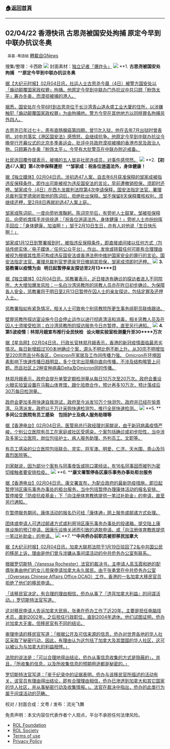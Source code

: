 ###  [:house:返回首頁](https://github.com/ourhimalayas/txt)
---


## 02/04/22 香港快讯 古思尧被国安处拘捕 原定今早到中联办抗议冬奥
` 英喜-粵語組` [轉載自GNews](https://gnews.org/zh-hans/1955844/)

搜集/整理：卡西欧
![](https://assets.gnews.org/wp-content/uploads/2022/02/0204fenmian.jpg)
封面素材：[独立记者「爆炸头」](https://www.instagram.com/boomheadhk/)
![](https://assets.gnews.org/wp-content/uploads/2022/02/2022-02-04-1.png)
**1. ****古思尧被国安处拘捕****   ****原定今早到中联办抗议冬奥**

[据【大纪元时报】02月04日讯，社运人士古思尧今晨（4日）被警方国安处以「煽动颠覆国家政权罪」拘捕。他原定今早到中联办门外抗议中共只顾「粉饰太平」筹办冬奥，而漠视被捕的港人。](https://hk.epochtimes.com/news/2022-02-04/16771542)

[据悉，国安处在今早6时到古思尧位于长沙湾青山道永盛工业大厦的住所，以涉嫌触犯「煽动颠覆国家政权罪」为由拘捕他。警方今早在其他地方以同样罪名拘捕另外四人。](https://hk.epochtimes.com/news/2022-02-04/16771542)

[古思尧已年过七十，患有直肠腺癌第四期，曾11次入狱，他在去年7月出狱时曾表明，对中共落实《港区国安法》感愤怒，会继续抗争。他原定今早到中联办抗议今晚举行开幕仪式的北京冬季奥运会，批评中共政府漠视被捕的香港市民及政治人物，只顾筹办冬奥「粉饰太平」。今早有大批警员在中联办附近戒备。](https://hk.epochtimes.com/news/2022-02-04/16771542)

[社民连回覆传媒表示，被捕的五人皆非社民连成员，对事件感愕然。](https://hk.epochtimes.com/news/2022-02-04/16771542)
![](https://assets.gnews.org/wp-content/uploads/2022/02/2022-02-04-2.png)
**2.****【初选****47****人案】第****4****次申保释遭拒****   ****邹家成：祝各位逍遥法外，身体健康！**

[据【独立媒体】02月04日讯，涉初选47人案、自去年6月获准保释的邹家成被指违反保释条件，即作出可能被视为违反国安法的言论，早前遭撤销担保，须即时还柙。邹家成今（4日）在西九龙裁判法院第4次申请保释，国安法指定法官、署理总裁判官罗德泉听取他的陈词后，拒绝批出保释。邹不保留8天保释覆核权利，须继续还柙，至2月8日再就初选47人案上庭。](https://www.inmediahk.net/node/社運/【初選47人案】第4次申保釋遭拒-鄒家成：祝各位逍遙法外，身體健康！)

[邹家成陈词前，一度向旁听席鞠躬。陈词完毕后，有旁听人士鼓掌，邹被拒保释后，向旁听席挥手并徐徐道：「祝各位逍遥法外，身体健康！」旁听人士亦纷纷挥手回应：「身体健康，加油啊！」邹于2月10日生日，亦有人对他说「生日快乐啊！」](https://www.inmediahk.net/node/社運/【初選47人案】第4次申保釋遭拒-鄒家成：祝各位逍遙法外，身體健康！)

[邹家成1月12日到警署报到时，被指违反保释条件，即直接或间接以任何方式（包括传统实体／电子媒体／任何公众平台），作出、发放或转载任何可能有合理理由被视为根据其性质可构成违反国安法或香港法例中维护国家安全的罪行的言论。国安法指定法官、署理总裁判官罗德泉翌日撤销其担保，邹家成须即时还柙。](https://www.inmediahk.net/node/社運/【初選47人案】第4次申保釋遭拒-鄒家成：祝各位逍遙法外，身體健康！)
![](https://assets.gnews.org/wp-content/uploads/2022/02/2022-02-04-3.png)
**3. ****惩教署以疫情为由****   ****明日起暂停亲友探访至****2****月****13****日**

[据【独立媒体】02月04日讯，惩教署表示，近日接连有确诊的探访者进入不同院所，大大增加爆发风险；一名白沙湾惩教所的惩教人员亦在昨日初步确诊。为保障各人安全，惩教署将于明日至2月13日暂停在囚人士的亲友探访，包括定罪及还押入士。](https://www.inmediahk.net/node/政經/懲教署以疫情為由-明日起暫停親友探訪2月13日)

[惩教署指如有紧急情况，相关人士可致电个别惩教院所更生事务组职员联络跟进。](https://www.inmediahk.net/node/政經/懲教署以疫情為由-明日起暫停親友探訪2月13日)

[壁屋惩教所探访室设施今日会停止运作以进行彻底清洁和消毒，相关惩教人员及在囚人士须接受检测；白沙湾惩教所的探访服务今日亦暂停，直至另行通知。](https://www.inmediahk.net/node/政經/懲教署以疫情為由-明日起暫停親友探訪2月13日)
![](https://assets.gnews.org/wp-content/uploads/2022/02/2022-02-04-4.png)
**4. ****第****5****波疫情｜林郑月娥宣布推行全民快检****   ****设火眼实验室检测量升至****30****万次**

[据【星岛网】02月04日讯，行政长官林郑月娥表示，香港的新冠疫情面临最恶劣情况。每日新增超过100本地确诊个案，源头不明比例不断上升。从30宗不明增加至220宗而且分布各区，Omicron在家居及工作间传播力强。 Omicron在环境因素影响下快速传播日趋明显，多个住宅出现横向直向传播，不涉及结构喉管上问题。而且社区上2种变种病毒Delta及Omicron同时传播。](https://std.stheadline.com/realtime/article/1805078/即時-港聞-第5波疫情-林鄭月娥宣布推行全民快檢-設火眼實驗室檢測量升至30萬次)

[林郑月娥表示，政府会提升单管定额检测量从每日10万次至20万次。政府会重设火眼实验室设置在马鞍山体育馆，跟化验商合作，预计再多10万次，预计落成后30万每日检测量。](https://std.stheadline.com/realtime/article/1805078/即時-港聞-第5波疫情-林鄭月娥宣布推行全民快檢-設火眼實驗室檢測量升至30萬次)

[政府会更加多用快速自我测试，政府至今派发10万个快测包，政府并已经在愉景湾、马湾派发。政府以千万计采购快速检测包，推行全民快速检测。](https://std.stheadline.com/realtime/article/1805078/即時-港聞-第5波疫情-林鄭月娥宣布推行全民快檢-設火眼實驗室檢測量升至30萬次)
![](https://assets.gnews.org/wp-content/uploads/2022/02/2022-02-04-5.png)
**5. ****多间公立医院有员工感染　包括护士及病人服务助理等**

[据【香港电台】02月04日讯，医管局总行政经理刘家献说，由于新冠病毒疫情严峻，个别公立医院有员工在家庭或社区受感染，个案包括确诊或初步阳性，当中涉及多家公立医院，岗位包括护士、病人服务助理、外判员工、文职等。](https://news.rthk.hk/rthk/ch/component/k2/1631972-20220204.htm)

[有员工感染的公立医院包括联合、灵实、将军澳、明爱、仁济、天水围、青山及玛嘉烈医院等。](https://news.rthk.hk/rthk/ch/component/k2/1631972-20220204.htm)

[刘家献说，因为部分个案有与同事食饭或除口罩倾谈，有16名同事因而被列为密切接触者要安排检疫。](https://news.rthk.hk/rthk/ch/component/k2/1631972-20220204.htm)
![](https://assets.gnews.org/wp-content/uploads/2022/02/2022-02-04-6.png)
**6. ****康文署暂停各区康乐事务办事处柜台服务**

[据【香港电台】02月04日讯，康文署宣布，为配合政府的最新防疫措施，即日起暂停18区康乐事务办事处的柜台服务，当中包括暂停办理康体活动的报名安排、暂停接受「防疫抗疫基金」下「向注册体育教练提供一笔过补助金」的申请，直至另行通知。](https://news.rthk.hk/rthk/ch/component/k2/1631961-20220204.htm)

[在暂停服务期间，康体活动的报名仍可经「康体通」网上服务或邮递方式处理。](https://news.rthk.hk/rthk/ch/component/k2/1631961-20220204.htm)

[团体或申请人可透过邮递方式或利用18区康乐事务办事处的投递箱，提交陆上康体设施的预订申请、因康乐设施关闭而引致的退款申请、或「向注册体育教练提供一笔过补助金」的申请。](https://news.rthk.hk/rthk/ch/component/k2/1631961-20220204.htm)
![](https://assets.gnews.org/wp-content/uploads/2022/02/2022-02-04-7.png)
**7. ****中共侨办前职员被拒移民加拿大**

[据【大纪元时报】02月04日讯，加拿大联邦法院于1月19日驳回了2名中共国公民的移民上诉，理由是他们曾与涉嫌从事间谍活动的中共侨务办公室有联系。](https://hk.epochtimes.com/news/2022-02-04/28543326)

[根据罗切斯特（Vanessa Rochester）法官的裁决书，主申请人高玉霞和她的配偶张勇由他们的女儿担保申请加拿大永久居民。由于张勇曾在中共侨务办公室（Overseas Chinese Affairs Office,OCAO）工作，香港的一名加拿大移民官员拒绝了他们的移民申请。](https://hk.epochtimes.com/news/2022-02-04/28543326)

[「该移民官决定，有合理的理由相信，侨办从事了『违背加拿大利益』的间谍活动。」罗切斯特法官写道。](https://hk.epochtimes.com/news/2022-02-04/28543326)

[这对移民申请人告诉加拿大民局，张勇在侨办工作了近20年，主要是担任电脑技术员，直到2002年，之后担任行政职位，直到2004年退休。他们试图证明，侨办对加拿大无害。但移民官有不同的结论。](https://hk.epochtimes.com/news/2022-02-04/28543326)

[审理申请的移民官写道：「根据公开及可信来源的信息，侨办对世界各地的华人社区采取了秘密行动，因此，有理由认为这包括了加拿大及其盟国的华人社区，这可以被认为与加拿大的利益相悖。」](https://hk.epochtimes.com/news/2022-02-04/28543326)

[法院的说法是：「可以合理地得出结论，侨办从事信息收集的方式是隐蔽的」，并且，「所收集的信息，以及所收集信息的预期用途都是秘密的。」](https://hk.epochtimes.com/news/2022-02-04/28543326)

[罗切斯特法官写道：「鉴于纪录中的证据表明，侨办与该移民官所描述的活动有关，该官员有理由得出结论，即有合理理由相信，侨办已渗透到加拿大和其它国家的华人社区，并从事秘密行动及收集情报。」。法官在裁决中指出，侨办的此类行为属于间谍活动的范畴。](https://hk.epochtimes.com/news/2022-02-04/28543326)

校对 / 封面合成：文粤 / 发布：流光飞舞

 

免责声明：本文内容仅代表作者个人观点，平台不承担任何法律风险。

- [ROL Foundation](https://rolfoundation.org/)
- [ROL Society](https://rolsociety.org/)
- [Terms of use](https://gnews.org/terms-of-use-3/)
- [Privacy Policy](https://gnews.org/privacy-policy/)
